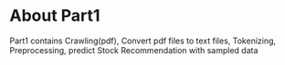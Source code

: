 # About Part1
Part1 contains Crawling(pdf), Convert pdf files to text files, Tokenizing, Preprocessing, predict Stock Recommendation with sampled data
